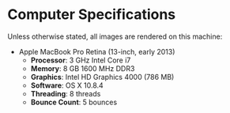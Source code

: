 Computer Specifications
=======================

Unless otherwise stated, all images are rendered on this machine:

  - Apple MacBook Pro Retina (13-inch, early 2013)
    - **Processor**: 3 GHz Intel Core i7
    - **Memory**: 8 GB 1600 MHz DDR3
    - **Graphics**: Intel HD Graphics 4000 (786 MB)
    - **Software**: OS X 10.8.4
    - **Threading**: 8 threads
    - **Bounce Count**: 5 bounces
